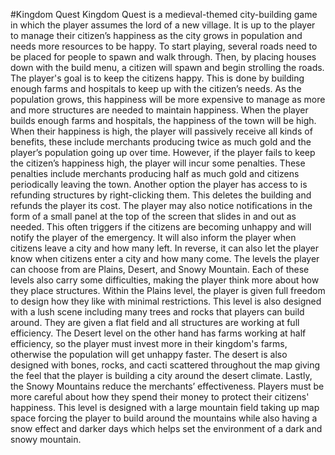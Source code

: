 #Kingdom Quest
Kingdom Quest is a medieval-themed city-building game in which the player assumes the lord of a new village. It is up to the player to manage their citizen’s happiness as the city grows in population and needs more resources to be happy.
To start playing, several roads need to be placed for people to spawn and walk through. Then, by placing houses down with the build menu, a citizen will spawn and begin strolling the roads. The player's goal is to keep the citizens happy. This is done by building enough farms and hospitals to keep up with the citizen’s needs. As the population grows, this happiness will be more expensive to manage as more and more structures are needed to maintain happiness. When the player builds enough farms and hospitals, the happiness of the town will be high. When their happiness is high, the player will passively receive all kinds of benefits, these include merchants producing twice as much gold and the player’s population going up over time. However, if the player fails to keep the citizen’s happiness high, the player will incur some penalties. These penalties include merchants producing half as much gold and citizens periodically leaving the town. Another option the player has access to is refunding structures by right-clicking them. This deletes the building and refunds the player its cost. The player may also notice notifications in the form of a small panel at the top of the screen that slides in and out as needed. This often triggers if the citizens are becoming unhappy and will notify the player of the emergency. It will also inform the player when citizens leave a city and how many left. In reverse, it can also let the player know when citizens enter a city and how many come.
The levels the player can choose from are Plains, Desert, and Snowy Mountain. Each of these levels also carry some difficulties, making the player think more about how they place structures. Within the Plains level, the player is given full freedom to design how they like with minimal restrictions. This level is also designed with a lush scene including many trees and rocks that players can build around. They are given a flat field and all structures are working at full efficiency. The Desert level on the other hand has farms working at half efficiency, so the player must invest more in their kingdom's farms, otherwise the population will get unhappy faster. The desert is also designed with bones, rocks, and cacti scattered throughout the map giving the feel that the player is building a city around the desert climate. Lastly, the Snowy Mountains reduce the merchants’ effectiveness. Players must be more careful about how they spend their money to protect their citizens' happiness. This level is designed with a large mountain field taking up map space forcing the player to build around the mountains while also having a snow effect and darker days which helps set the environment of a dark and snowy mountain.
